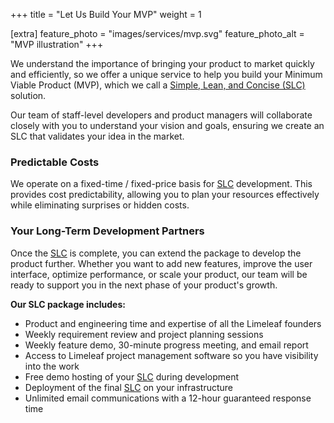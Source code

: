 +++
title = "Let Us Build Your MVP"
weight = 1

[extra]
feature_photo = "images/services/mvp.svg"
feature_photo_alt = "MVP illustration"
+++

We understand the importance of bringing your product to market quickly and efficiently, so we offer a unique service to help you build your Minimum Viable Product (MVP), which we call a [Simple, Lean, and Concise (SLC)](https://longform.asmartbear.com/slc/ "What is Simple, Lean, and Concise (SLC)?") solution. 

Our team of staff-level developers and product managers will collaborate closely with you to understand your vision and goals, ensuring we create an SLC that validates your idea in the market.

### Predictable Costs

We operate on a fixed-time / fixed-price basis for [SLC](https://longform.asmartbear.com/slc/ "What is Simple, Lean, and Concise (SLC)?") development. This provides cost predictability, allowing you to plan your resources effectively while eliminating surprises or hidden costs.

### Your Long-Term Development Partners

Once the [SLC](https://longform.asmartbear.com/slc/ "What is Simple, Lean, and Concise (SLC)?") is complete, you can extend the package to develop the product further. Whether you want to add new features, improve the user interface, optimize performance, or scale your product, our team will be ready to support you in the next phase of your product's growth.

**Our SLC package includes:**

- Product and engineering time and expertise of all the Limeleaf founders
- Weekly requirement review and project planning sessions
- Weekly feature demo, 30-minute progress meeting, and email report
- Access to Limeleaf project management software so you have visibility into the work
- Free demo hosting of your [SLC](https://longform.asmartbear.com/slc/ "What is Simple, Lean, and Concise (SLC)?") during development
- Deployment of the final [SLC](https://longform.asmartbear.com/slc/ "What is Simple, Lean, and Concise (SLC)?") on your infrastructure
- Unlimited email communications with a 12-hour guaranteed response time